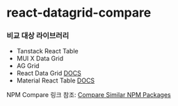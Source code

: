 # react-datagrid-compare
### 비교 대상 라이브러리
* Tanstack React Table
* MUI X Data Grid
* AG Grid
* React Data Grid [DOCS](https://github.com/adazzle/react-data-grid#readme)
* Material React Table [DOCS](https://www.material-react-table.com/docs/examples/advanced)

NPM Compare 링크 참조: [Compare Similar NPM Packages](https://npm-compare.com/@mui/x-data-grid,@tanstack/react-table,ag-grid-community,material-react-table,react-data-grid/#timeRange=SIX_MONTH)